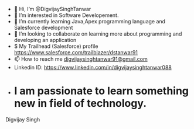 - 👋 Hi, I’m @DigvijaySinghTanwar
- 👀 I’m interested in Software Developement.
- 🌱 I’m currently learning Java,Apex programming language and Salesforce development
- 💞️ I’m looking to collaborate on learning more about programming and developing an application
-  $ My Trailhead (Salesforce) profile https://www.salesforce.com/trailblazer/dstanwar91
- 📫 How to reach me digvijaysinghtanwar91@gmail.com
- Linkedin ID: https://www.linkedin.com/in/digvijaysinghtanwar088
-  #  I am passionate to learn something new in field of technology.
<!---- Programming 
DigvijaySinghTanwar/DigvijaySinghTanwar is a ✨ special ✨ repository because its `README.md` (this file) appears on your GitHub profile.
You can click the Preview link to take a look at your changes.
--->
Digvijay Singh
